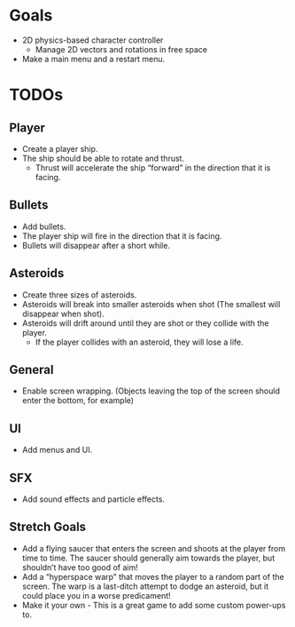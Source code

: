 # Goals
- 2D physics-based character controller
	- Manage 2D vectors and rotations in free space
- Make a main menu and a restart menu.

# TODOs
## Player
- Create a player ship.
- The ship should be able to rotate and thrust.
	- Thrust will accelerate the ship “forward” in the direction that it is facing.

## Bullets
- Add bullets.
- The player ship will fire in the direction that it is facing.
- Bullets will disappear after a short while.

## Asteroids
- Create three sizes of asteroids.
- Asteroids will break into smaller asteroids when shot (The smallest will disappear when shot).
- Asteroids will drift around until they are shot or they collide with the player.
	- If the player collides with an asteroid, they will lose a life.

## General
- Enable screen wrapping. (Objects leaving the top of the screen should enter the bottom, for example)

## UI
- Add menus and UI.

## SFX
- Add sound effects and particle effects.

## Stretch Goals
- Add a flying saucer that enters the screen and shoots at the player from time to time. The saucer should generally aim towards the player, but shouldn’t have too good of aim!
- Add a “hyperspace warp” that moves the player to a random part of the screen. The warp is a last-ditch attempt to dodge an asteroid, but it could place you in a worse predicament!
- Make it your own - This is a great game to add some custom power-ups to.